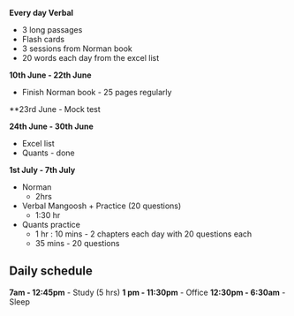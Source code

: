 **Every day Verbal**
- 3 long passages
- Flash cards
- 3 sessions from Norman book 
- 20 words each day from the excel list 

**10th June -  22th June**
- Finish Norman book  - 25 pages regularly

**23rd June - Mock test

**24th June - 30th June**
- Excel list
- Quants - done

**1st July - 7th July**
- Norman 
	- 2hrs
- Verbal Mangoosh + Practice (20 questions)
	- 1:30 hr 
- Quants practice 
	- 1 hr : 10 mins - 2 chapters each day with 20 questions each
	- 35 mins - 20 questions

## Daily schedule 
**7am - 12:45pm** - Study (5 hrs)
**1 pm - 11:30pm** - Office
**12:30pm - 6:30am** - Sleep
